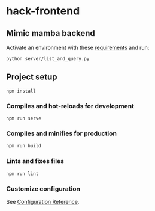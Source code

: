 # hack-frontend

## Mimic mamba backend
Activate an environment with these [requirements](./server/requirements.txt)
and run:
```
python server/list_and_query.py
```

## Project setup
```
npm install
```

### Compiles and hot-reloads for development
```
npm run serve
```

### Compiles and minifies for production
```
npm run build
```

### Lints and fixes files
```
npm run lint
```

### Customize configuration
See [Configuration Reference](https://cli.vuejs.org/config/).
